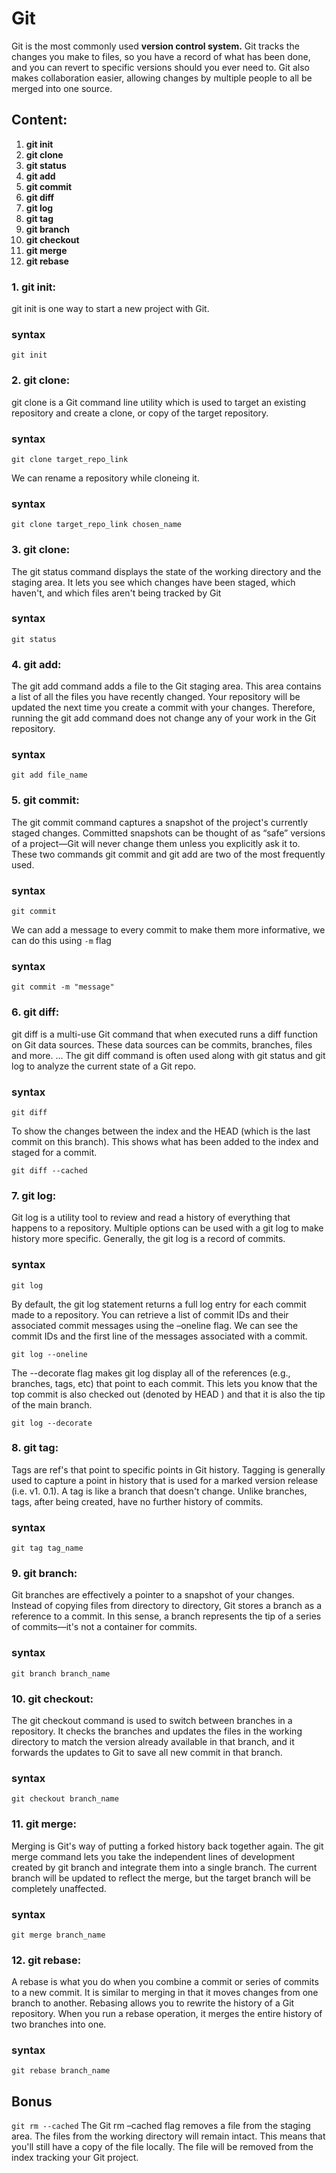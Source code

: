 # **Git**
Git is the most commonly used **version control system.** Git tracks the changes you make to files, so you have a record of what has been done, and you can revert to specific versions should you ever need to. Git also makes collaboration easier, allowing changes by multiple people to all be merged into one source.

## Content:
1. **git init**
2. **git clone**
3. **git status**
4. **git add**
5. **git commit**
6. **git diff**
7. **git log**
8. **git tag**
9. **git branch**
10. **git checkout**
11. **git merge**
12. **git rebase**


### **1. git init**:
git init is one way to start a new project with Git.

### syntax

```git init ```


### **2. git clone**:
git clone is a Git command line utility which is used to target an existing repository and create a clone, or copy of the target repository.

### syntax

```git clone target_repo_link```

We can rename a repository while cloneing it.

### syntax

```git clone target_repo_link chosen_name```


### **3. git clone**:
The git status command displays the state of the working directory and the staging area. It lets you see which changes have been staged, which haven't, and which files aren't being tracked by Git

### syntax

```git status```

### **4. git add**:
The git add command adds a file to the Git staging area. This area contains a list of all the files you have recently changed. Your repository will be updated the next time you create a commit with your changes. Therefore, running the git add command does not change any of your work in the Git repository.

### syntax

```git add file_name```

### **5. git commit**:
The git commit command captures a snapshot of the project's currently staged changes. Committed snapshots can be thought of as “safe” versions of a project—Git will never change them unless you explicitly ask it to. These two commands git commit and git add are two of the most frequently used.

### syntax

```git commit```

We can add a  message to every commit to make them more informative, we can do this using ```-m``` flag

### syntax
```git commit -m "message"```

### **6. git diff**:
git diff is a multi-use Git command that when executed runs a diff function on Git data sources. These data sources can be commits, branches, files and more. ... The git diff command is often used along with git status and git log to analyze the current state of a Git repo.

### syntax

```git diff```

To show the changes between the index and the HEAD (which is the last commit on this branch). This shows what has been added to the index and staged for a commit.

```git diff --cached```

### **7. git log**:
Git log is a utility tool to review and read a history of everything that happens to a repository. Multiple options can be used with a git log to make history more specific. Generally, the git log is a record of commits.

### syntax

```git log```


By default, the git log statement returns a full log entry for each commit made to a repository. You can retrieve a list of commit IDs and their associated commit messages using the –oneline flag. We can see the commit IDs and the first line of the messages associated with a commit.

```git log --oneline```

The --decorate flag makes git log display all of the references (e.g., branches, tags, etc) that point to each commit. This lets you know that the top commit is also checked out (denoted by HEAD ) and that it is also the tip of the main branch.

```git log --decorate```

### **8. git tag**:
Tags are ref's that point to specific points in Git history. Tagging is generally used to capture a point in history that is used for a marked version release (i.e. v1. 0.1). A tag is like a branch that doesn't change. Unlike branches, tags, after being created, have no further history of commits.

### syntax

```git tag tag_name```

### **9. git branch**:
Git branches are effectively a pointer to a snapshot of your changes. Instead of copying files from directory to directory, Git stores a branch as a reference to a commit. In this sense, a branch represents the tip of a series of commits—it's not a container for commits.

### syntax

```git branch branch_name```

### **10. git checkout**:
The git checkout command is used to switch between branches in a repository. It checks the branches and updates the files in the working directory to match the version already available in that branch, and it forwards the updates to Git to save all new commit in that branch.

### syntax

```git checkout branch_name```

### **11. git merge**:
Merging is Git's way of putting a forked history back together again. The git merge command lets you take the independent lines of development created by git branch and integrate them into a single branch. The current branch will be updated to reflect the merge, but the target branch will be completely unaffected.

### syntax

```git merge branch_name```

### **12. git rebase**:
A rebase is what you do when you combine a commit or series of commits to a new commit. It is similar to merging in that it moves changes from one branch to another. Rebasing allows you to rewrite the history of a Git repository. When you run a rebase operation, it merges the entire history of two branches into one.

### syntax

```git rebase branch_name```

## Bonus
```git rm --cached```
The Git rm –cached flag removes a file from the staging area. The files from the working directory will remain intact. This means that you'll still have a copy of the file locally. The file will be removed from the index tracking your Git project.



















